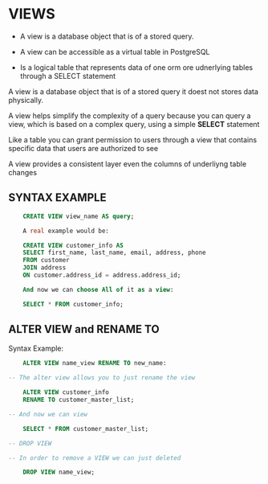 # VIEWS 

- A view is a database object that is of a stored query.

- A view can be accessible as a virtual table in PostgreSQL

- Is a logical table that represents data of one orm ore udnerlying tables through a SELECT statement

A view is a database object that is of a stored query it doest not stores data physically. 

A view helps simplify the complexity of a query because you can query a view, which is based on a complex query, using a simple **SELECT** statement

Like a table you can grant permission to users through a view that contains specific data that users are authorized to see

A view provides a consistent layer even the columns of underliyng table changes 

## SYNTAX EXAMPLE

```sql
    CREATE VIEW view_name AS query;

    A real example would be:

    CREATE VIEW customer_info AS
    SELECT first_name, last_name, email, address, phone
    FROM customer
    JOIN address
    ON customer.address_id = address.address_id;

    And now we can choose All of it as a view:

    SELECT * FROM customer_info;
```

## ALTER VIEW and RENAME TO

Syntax Example:

```sql
    ALTER VIEW name_view RENAME TO new_name:

-- The alter view allows you to just rename the view

    ALTER VIEW customer_info 
    RENAME TO customer_master_list;

-- And now we can view 

    SELECT * FROM customer_master_list;

-- DROP VIEW

-- In order to remove a VIEW we can just deleted

    DROP VIEW name_view;
``` 